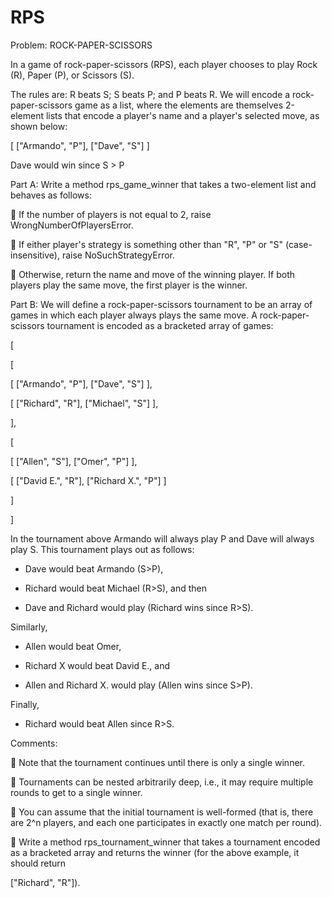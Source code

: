 # RPS

Problem: ROCK-PAPER-SCISSORS

In a game of rock-paper-scissors (RPS), each player chooses to play Rock (R), Paper (P),
or Scissors (S).

The rules are: R beats S; S beats P; and P beats R. We will encode a rock-paper-scissors
game as a list, where the elements are themselves 2-element lists that encode a player's name
and a player's selected move, as shown below:

[ ["Armando", "P"], ["Dave", "S"] ] 

Dave would win since S > P

Part A: Write a method rps_game_winner that takes a two-element list and behaves as
follows:

 If the number of players is not equal to 2, raise WrongNumberOfPlayersError.

 If either player's strategy is something other than "R", "P" or "S" (case-insensitive), raise NoSuchStrategyError.

 Otherwise, return the name and move of the winning player. If both players play the same move, the first player is the winner.

Part B: We will define a rock-paper-scissors tournament to be an array of games in which each player always plays the same move.
A rock-paper-scissors tournament is encoded as a bracketed array of games:

[

 [
 
 [ ["Armando", "P"], ["Dave", "S"] ],
 
 [ ["Richard", "R"], ["Michael", "S"] ],
 
 ],
 
 [
 
 [ ["Allen", "S"], ["Omer", "P"] ],
 
 [ ["David E.", "R"], ["Richard X.", "P"] ]
 
 ]
 
]

In the tournament above Armando will always play P and Dave will always play S. This tournament plays out as follows:

- Dave would beat Armando (S>P),

- Richard would beat Michael (R>S), and then

- Dave and Richard would play (Richard wins since R>S).

Similarly,

- Allen would beat Omer,

- Richard X would beat David E., and

- Allen and Richard X. would play (Allen wins since S>P).

Finally,

- Richard would beat Allen since R>S.

Comments:

 Note that the tournament continues until there is only a single winner.

 Tournaments can be nested arbitrarily deep, i.e., it may require multiple rounds to get to a single winner.

 You can assume that the initial tournament is well-formed (that is, there are 2^n players, and each one participates in exactly one match per round).

 Write a method rps_tournament_winner that takes a tournament encoded as a bracketed array and returns the winner (for the above example, it should return

["Richard", "R"]).
